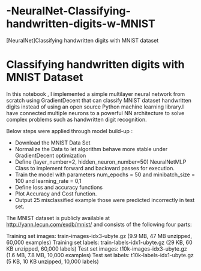 # -NeuralNet-Classifying-handwritten-digits-w-MNIST
[NeuralNet]Classifying handwritten digits with MNIST dataset

# Classifying handwritten digits with MNIST Dataset

In this notebook , I implemented a simple multilayer neural network from scratch using GradientDecent that can classify MNIST dataset handwritten digits instead of using an open source Python machine learning library.I have connected multiple neurons to a powerful NN architecture to solve complex problems such as handwritten digit recognition.

Below steps were applied through model build-up :

- Download the MNIST Data Set
- Normalize the Data to let algorithm behave more stable under GradientDecent optimization
- Define (layer_number=2, hidden_neuron_number=50) NeuralNetMLP Class to implement forward and backward passes for execution.
- Train the model with parameters num_epochs = 50 and minibatch_size = 100 and learning_rate = 0,1
- Define loss and accuracy functions
- Plot Accuracy and Cost function.
- Output 25 misclassified example those were predicted incorrectly in test set.

The MNIST dataset is publicly available at http://yann.lecun.com/exdb/mnist/ and consists of the following four parts:

Training set images: train-images-idx3-ubyte.gz (9.9 MB, 47 MB unzipped, 60,000 examples)
Training set labels: train-labels-idx1-ubyte.gz (29 KB, 60 KB unzipped, 60,000 labels)
Test set images: t10k-images-idx3-ubyte.gz (1.6 MB, 7.8 MB, 10,000 examples)
Test set labels: t10k-labels-idx1-ubyte.gz (5 KB, 10 KB unzipped, 10,000 labels)
